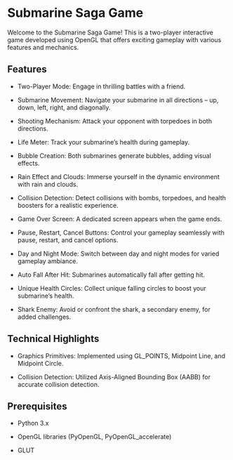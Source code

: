 # Submarine Saga Game

Welcome to the Submarine Saga Game! This is a two-player interactive game developed using OpenGL that offers exciting gameplay with various features and mechanics.

## Features

- Two-Player Mode: Engage in thrilling battles with a friend.

- Submarine Movement: Navigate your submarine in all directions – up, down, left, right, and diagonally.

- Shooting Mechanism: Attack your opponent with torpedoes in both directions.

- Life Meter: Track your submarine’s health during gameplay.

- Bubble Creation: Both submarines generate bubbles, adding visual effects.

- Rain Effect and Clouds: Immerse yourself in the dynamic environment with rain and clouds.

- Collision Detection: Detect collisions with bombs, torpedoes, and health boosters for a realistic experience.

- Game Over Screen: A dedicated screen appears when the game ends.

- Pause, Restart, Cancel Buttons: Control your gameplay seamlessly with pause, restart, and cancel options.

- Day and Night Mode: Switch between day and night modes for varied gameplay ambiance.

- Auto Fall After Hit: Submarines automatically fall after getting hit.

- Unique Health Circles: Collect unique falling circles to boost your submarine’s health.

- Shark Enemy: Avoid or confront the shark, a secondary enemy, for added challenges.

## Technical Highlights

- Graphics Primitives: Implemented using GL_POINTS, Midpoint Line, and Midpoint Circle.

- Collision Detection: Utilized Axis-Aligned Bounding Box (AABB) for accurate collision detection.

## Prerequisites

- Python 3.x

- OpenGL libraries (PyOpenGL, PyOpenGL_accelerate)

- GLUT
